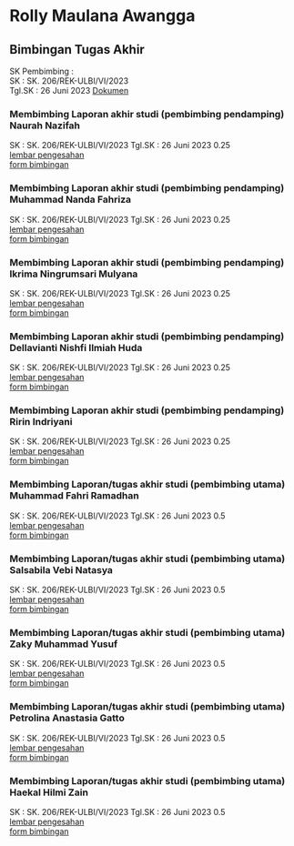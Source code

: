 # Rolly Maulana Awangga

## Bimbingan Tugas Akhir

SK Pembimbing :  
SK : SK. 206/REK-ULBI/VI/2023  
Tgl.SK : 26 Juni 2023
[Dokumen](./SK%20206_Pembimbing%20TA%20D4%20TI%20Vokasi%20-%20ULBI%20Genap%202022-2023.pdf)

### Membimbing Laporan akhir studi (pembimbing pendamping) Naurah Nazifah

SK : SK. 206/REK-ULBI/VI/2023
Tgl.SK : 26 Juni 2023
0.25  
[lembar pengesahan](./pengesahan-sidang-20222-Naurah-ta.pdf)  
[form bimbingan](./1194028-NN257L-nnaurah998@gmail.com-TUGAS%20AKHIR.pdf)

### Membimbing Laporan akhir studi (pembimbing pendamping) Muhammad Nanda Fahriza

SK : SK. 206/REK-ULBI/VI/2023
Tgl.SK : 26 Juni 2023
0.25  
[lembar pengesahan](./pengesahan-sidang-20222-MuhammadNandaFahriza-ta.pdf)  
[form bimbingan]()

### Membimbing Laporan akhir studi (pembimbing pendamping) Ikrima Ningrumsari Mulyana

SK : SK. 206/REK-ULBI/VI/2023
Tgl.SK : 26 Juni 2023
0.25  
[lembar pengesahan]()  
[form bimbingan]()

### Membimbing Laporan akhir studi (pembimbing pendamping) Dellavianti Nishfi Ilmiah Huda

SK : SK. 206/REK-ULBI/VI/2023
Tgl.SK : 26 Juni 2023
0.25  
[lembar pengesahan](./pengesahan-sidang-20222-Dellavianti-ta.pdf)  
[form bimbingan](./1194070-NN056L-dellaviant456@gmail.com-TUGAS%20AKHIR.pdf)

### Membimbing Laporan akhir studi (pembimbing pendamping) Ririn Indriyani

SK : SK. 206/REK-ULBI/VI/2023
Tgl.SK : 26 Juni 2023
0.25  
[lembar pengesahan](./pengesahan-sidang-20222-Ririn-ta.pdf)  
[form bimbingan]()

### Membimbing Laporan/tugas akhir studi (pembimbing utama) Muhammad Fahri Ramadhan

SK : SK. 206/REK-ULBI/VI/2023
Tgl.SK : 26 Juni 2023
0.5  
[lembar pengesahan]()  
[form bimbingan]()

### Membimbing Laporan/tugas akhir studi (pembimbing utama) Salsabila Vebi Natasya

SK : SK. 206/REK-ULBI/VI/2023
Tgl.SK : 26 Juni 2023
0.5  
[lembar pengesahan](./pengesahan-sidang-20222-Salsabila-ta.pdf)  
[form bimbingan](./1194066-NN257L-salsabilavebinatasya19@gmail.com-TUGAS%20AKHIR.pdf)

### Membimbing Laporan/tugas akhir studi (pembimbing utama) Zaky Muhammad Yusuf

SK : SK. 206/REK-ULBI/VI/2023
Tgl.SK : 26 Juni 2023
0.5  
[lembar pengesahan](./pengesahan-sidang-20222-Zaky-ta.pdf)  
[form bimbingan]()

### Membimbing Laporan/tugas akhir studi (pembimbing utama) Petrolina Anastasia Gatto

SK : SK. 206/REK-ULBI/VI/2023
Tgl.SK : 26 Juni 2023
0.5  
[lembar pengesahan]()  
[form bimbingan]()

### Membimbing Laporan/tugas akhir studi (pembimbing utama) Haekal Hilmi Zain

SK : SK. 206/REK-ULBI/VI/2023
Tgl.SK : 26 Juni 2023
0.5  
[lembar pengesahan](./pengesahan-sidang-20222-Haekal-ta.pdf)  
[form bimbingan]()
